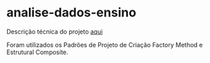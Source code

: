 # analise-dados-ensino

Descrição técnica do projeto [aqui](https://drive.google.com/file/d/1zDP3WHEVbzyCj0gK2-l4WJ52i_OhDsi2/view?usp=sharing)

Foram utilizados os Padrões de Projeto de Criação Factory Method e Estrutural Composite.
